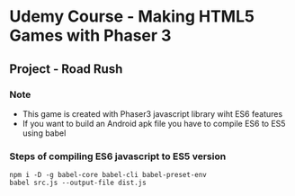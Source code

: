 # Udemy Course - Making HTML5 Games with Phaser 3
## Project - Road Rush
### Note 
* This game is created with Phaser3 javascript library wiht ES6 features
* If you want to build an Android apk file you have to compile ES6 to ES5 using babel
### Steps of compiling ES6 javascript to ES5 version
```javascript=
npm i -D -g babel-core babel-cli babel-preset-env
babel src.js --output-file dist.js
```
 


